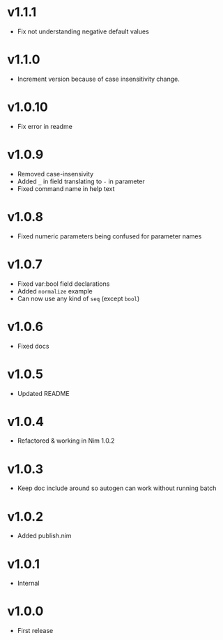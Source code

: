 # v1.1.1

* Fix not understanding negative default values


# v1.1.0

* Increment version because of case insensitivity change.


# v1.0.10

* Fix error in readme


# v1.0.9

* Removed case-insensivity
* Added `_` in field translating to `-` in parameter
* Fixed command name in help text


# v1.0.8

* Fixed numeric parameters being confused for parameter names


# v1.0.7

* Fixed var:bool field declarations
* Added `normalize` example
* Can now use any kind of `seq` (except `bool`)


# v1.0.6

* Fixed docs


# v1.0.5

* Updated README


# v1.0.4

* Refactored & working in Nim 1.0.2


# v1.0.3

* Keep doc include around so autogen can work without running batch


# v1.0.2

* Added publish.nim


# v1.0.1

* Internal


# v1.0.0

* First release
